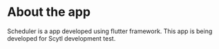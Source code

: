 # About the app
Scheduler is a app developed using flutter framework. This app is being developed for Scytl development test.

